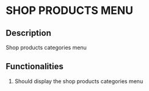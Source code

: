 # SHOP PRODUCTS MENU

## Description

Shop products categories menu

## Functionalities
1.	Should display the shop products categories menu